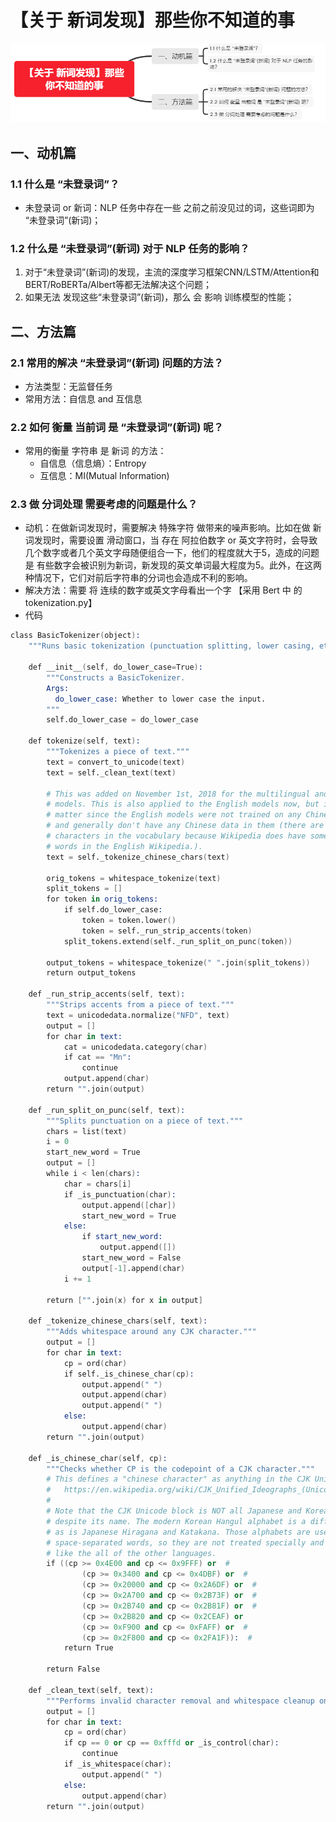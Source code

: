 # 【关于 新词发现】那些你不知道的事

![](img/微信截图_20210206161631.png)

## 一、动机篇

### 1.1 什么是 “未登录词”？

- 未登录词 or 新词：NLP 任务中存在一些 之前之前没见过的词，这些词即为 “未登录词”(新词)；

### 1.2 什么是 “未登录词”(新词) 对于 NLP 任务的影响？

1. 对于“未登录词”(新词)的发现，主流的深度学习框架CNN/LSTM/Attention和BERT/RoBERTa/Albert等都无法解决这个问题；
2. 如果无法 发现这些“未登录词”(新词)，那么 会 影响 训练模型的性能；

## 二、方法篇

### 2.1 常用的解决 “未登录词”(新词) 问题的方法？

- 方法类型：无监督任务
- 常用方法：自信息 and 互信息

### 2.2 如何 衡量 当前词 是 “未登录词”(新词) 呢？

- 常用的衡量 字符串 是 新词 的方法：
  - 自信息（信息熵）：Entropy
  - 互信息：MI(Mutual Information)

### 2.3 做 分词处理 需要考虑的问题是什么？

- 动机：在做新词发现时，需要解决 特殊字符 做带来的噪声影响。比如在做 新词发现时，需要设置 滑动窗口，当 存在 阿拉伯数字 or 英文字符时，会导致几个数字或者几个英文字母随便组合一下，他们的程度就大于5，造成的问题是 有些数字会被识别为新词，新发现的英文单词最大程度为5。此外，在这两种情况下，它们对前后字符串的分词也会造成不利的影响。
- 解决方法：需要 将 连续的数字或英文字母看出一个字 【采用 Bert 中 的 tokenization.py】
- 代码

```s
class BasicTokenizer(object):
    """Runs basic tokenization (punctuation splitting, lower casing, etc.)."""

    def __init__(self, do_lower_case=True):
        """Constructs a BasicTokenizer.
        Args:
          do_lower_case: Whether to lower case the input.
        """
        self.do_lower_case = do_lower_case

    def tokenize(self, text):
        """Tokenizes a piece of text."""
        text = convert_to_unicode(text)
        text = self._clean_text(text)

        # This was added on November 1st, 2018 for the multilingual and Chinese
        # models. This is also applied to the English models now, but it doesn't
        # matter since the English models were not trained on any Chinese data
        # and generally don't have any Chinese data in them (there are Chinese
        # characters in the vocabulary because Wikipedia does have some Chinese
        # words in the English Wikipedia.).
        text = self._tokenize_chinese_chars(text)

        orig_tokens = whitespace_tokenize(text)
        split_tokens = []
        for token in orig_tokens:
            if self.do_lower_case:
                token = token.lower()
                token = self._run_strip_accents(token)
            split_tokens.extend(self._run_split_on_punc(token))

        output_tokens = whitespace_tokenize(" ".join(split_tokens))
        return output_tokens

    def _run_strip_accents(self, text):
        """Strips accents from a piece of text."""
        text = unicodedata.normalize("NFD", text)
        output = []
        for char in text:
            cat = unicodedata.category(char)
            if cat == "Mn":
                continue
            output.append(char)
        return "".join(output)

    def _run_split_on_punc(self, text):
        """Splits punctuation on a piece of text."""
        chars = list(text)
        i = 0
        start_new_word = True
        output = []
        while i < len(chars):
            char = chars[i]
            if _is_punctuation(char):
                output.append([char])
                start_new_word = True
            else:
                if start_new_word:
                    output.append([])
                start_new_word = False
                output[-1].append(char)
            i += 1

        return ["".join(x) for x in output]

    def _tokenize_chinese_chars(self, text):
        """Adds whitespace around any CJK character."""
        output = []
        for char in text:
            cp = ord(char)
            if self._is_chinese_char(cp):
                output.append(" ")
                output.append(char)
                output.append(" ")
            else:
                output.append(char)
        return "".join(output)

    def _is_chinese_char(self, cp):
        """Checks whether CP is the codepoint of a CJK character."""
        # This defines a "chinese character" as anything in the CJK Unicode block:
        #   https://en.wikipedia.org/wiki/CJK_Unified_Ideographs_(Unicode_block)
        #
        # Note that the CJK Unicode block is NOT all Japanese and Korean characters,
        # despite its name. The modern Korean Hangul alphabet is a different block,
        # as is Japanese Hiragana and Katakana. Those alphabets are used to write
        # space-separated words, so they are not treated specially and handled
        # like the all of the other languages.
        if ((cp >= 0x4E00 and cp <= 0x9FFF) or  #
                (cp >= 0x3400 and cp <= 0x4DBF) or  #
                (cp >= 0x20000 and cp <= 0x2A6DF) or  #
                (cp >= 0x2A700 and cp <= 0x2B73F) or  #
                (cp >= 0x2B740 and cp <= 0x2B81F) or  #
                (cp >= 0x2B820 and cp <= 0x2CEAF) or
                (cp >= 0xF900 and cp <= 0xFAFF) or  #
                (cp >= 0x2F800 and cp <= 0x2FA1F)):  #
            return True

        return False

    def _clean_text(self, text):
        """Performs invalid character removal and whitespace cleanup on text."""
        output = []
        for char in text:
            cp = ord(char)
            if cp == 0 or cp == 0xfffd or _is_control(char):
                continue
            if _is_whitespace(char):
                output.append(" ")
            else:
                output.append(char)
        return "".join(output)
```




